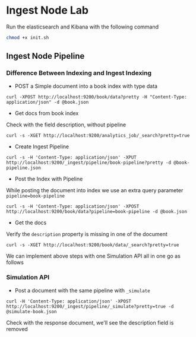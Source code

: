 # Ingest Node Lab

Run the elasticsearch and Kibana with the following command

```bash
chmod +x init.sh
```

## Ingest Node Pipeline

### Difference Between Indexing and Ingest Indexing

- POST a Simple document into a book index with type data
```
curl -XPOST http://localhost:9200/book/data?pretty -H "Content-Type: application/json" -d @book.json
```
- Get docs from book index

Check with the field description, without pipeline

```
curl -s -XGET http://localhost:9200/analytics_job/_search?pretty=true
```
- Create Ingest Pipeline
```
curl -s -H 'Content-Type: application/json' -XPUT http://localhost:9200/_ingest/pipeline/book-pipeline?pretty -d @book-pipeline.json
```
- Post the Index with Pipeline

While posting the document into  index we use an extra query parameter `pipeline=book-pipeline`

```
curl -s -H 'Content-Type: application/json' -XPOST http://localhost:9200/book/data?pipeline=book-pipeline -d @book.json
```
- Get the docs

Verify the `description` property is missing in one of the document

```
curl -s -XGET http://localhost:9200/book/data/_search?pretty=true
```

We can implement above steps with one Simulation API all in one go as follows

### Simulation API

- Post a document with the same pipeline with `_simulate`
```
curl -H 'Content-Type: application/json' -XPOST http://localhost:9200/_ingest/pipeline/_simulate?pretty=true -d @simulate-book.json

```
Check with the response document, we'll see the description field is removed
